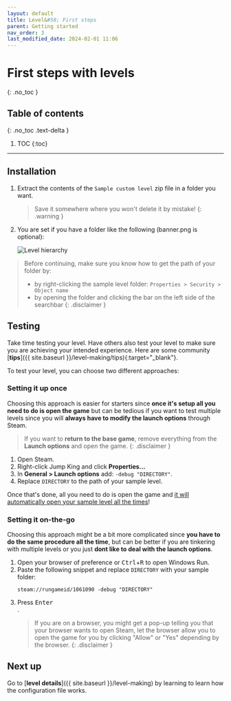 ```yaml
---
layout: default
title: Level&#58; First steps
parent: Getting started
nav_order: 3
last_modified_date: 2024-02-01 11:06
---
```


# First steps with levels<!-- more -->
{: .no_toc }

## Table of contents
{: .no_toc .text-delta }

1. TOC
{:toc}

---

## Installation


1. Extract the contents of the `Sample custom level` zip file in a folder you want.
   > Save it somewhere where you won't delete it by mistake!
   {: .warning }
2. You are set if you have a folder like the following (banner.png is optional):

   ![Level hierarchy]({{site.baseurl}}/images/getting-started/level_hierarchy.png)

> Before continuing, make sure you know how to get the path of your folder by: 
> - by right-clicking the sample level folder: `Properties > Security > Object name`
> - by opening the folder and clicking the bar on the left side of the searchbar
{: .disclaimer }

## Testing

Take time testing your level. Have others also test your level to make sure you are achieving your intended experience. Here are some community [**tips**]({{ site.baseurl }}/level-making/tips){:target="_blank"}.

To test your level, you can choose two different approaches:

### Setting it up once

Choosing this approach is easier for starters since **once it's setup all you need to do is open the game** but can be tedious if you want to test multiple levels since you will **always have to modify the launch options** through Steam. 

> If you want to **return to the base game**, remove everything from the **Launch options** and open the game.
{: .disclaimer }

1. Open Steam.
2. Right-click Jump King and click **Properties...**
3. In **General > Launch options** add: `-debug "DIRECTORY"`.
4. Replace `DIRECTORY` to the path of your sample level.

Once that's done, all you need to do is open the game and <u>it will automatically open your sample level all the times</u>!

### Setting it on-the-go

Choosing this approach might be a bit more complicated since **you have to do the same procedure all the time**, but can be better if you are tinkering with multiple levels or you just **dont like to deal with the launch options**.

1. Open your browser of preference or <kbd>Ctrl</kbd>+<kbd>R</kbd> to open Windows Run.
2. Paste the following snippet and replace `DIRECTORY` with your sample folder:
   ```
   steam://rungameid/1061090 -debug "DIRECTORY"
   ```
3. Press <kbd>Enter</kbd><br>.
   > If you are on a browser, you might get a pop-up telling you that your browser wants to open Steam, let the browser allow you to open the game for you by clicking "Allow" or "Yes" depending by the browser.
   {: .disclaimer }

## Next up

Go to [**level details**]({{ site.baseurl }}/level-making) by learning to learn how the configuration file works.
